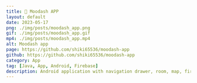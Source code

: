 ```yaml
---
title: 🥳 Moodash APP
layout: default
date: 2023-05-17
png: ./img/posts/moodash_app.png
gif: ./img/posts/moodash_app.gif
mp4: ./img/posts/moodash_app.mp4
alt: Moodash app
page: https://github.com/shiki65536/moodash-app
github: https://github.com/shiki65536/moodash-app
category: App
tag: [Java, App, Android, Firebase]
description: Android application with navigation drawer, room, map, firebase authentication, firebase database, and work manager.
---
```

